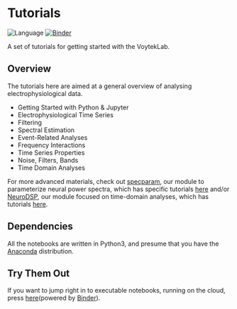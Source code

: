 # Tutorials

![Language](https://img.shields.io/badge/Language-Python-blue.svg)
[![Binder](http://mybinder.org/badge.svg)](http://mybinder.org/repo/voytekresearch/tutorials)

A set of tutorials for getting started with the VoytekLab.

## Overview

The tutorials here are aimed at a general overview of analysing electrophysiological data.

- Getting Started with Python & Jupyter
- Electrophysiological Time Series
- Filtering
- Spectral Estimation
- Event-Related Analyses
- Frequency Interactions
- Time Series Properties
- Noise, Filters, Bands
- Time Domain Analyses

For more advanced materials, check out [specparam](https://github.com/fooof-tools/fooof), 
our module to parameterize neural power spectra, which has specific tutorials 
[here](https://fooof-tools.github.io/fooof/) and/or 
[NeuroDSP](https://github.com/neurodsp-tools/neurodsp), 
our module focused on time-domain analyses, which has tutorials 
[here](https://neurodsp-tools.github.io/neurodsp/).

## Dependencies

All the notebooks are written in Python3, and presume that you have the 
[Anaconda](https://www.anaconda.com/download/) distribution.

## Try Them Out

If you want to jump right in to executable notebooks, running on the cloud, press 
[here](http://mybinder.org/repo/voytekresearch/tutorials)(powered by [Binder](https://mybinder.org)).

